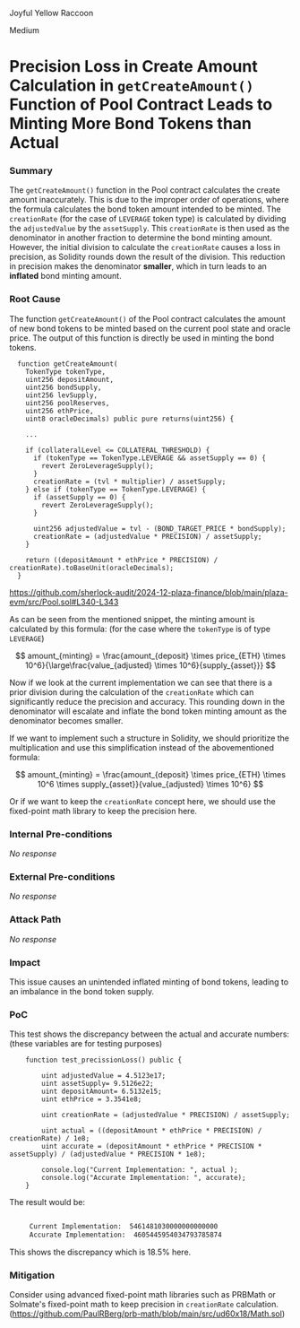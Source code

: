 Joyful Yellow Raccoon

Medium

# Precision Loss in Create Amount Calculation in `getCreateAmount()` Function of Pool Contract Leads to Minting More Bond Tokens than Actual

### Summary

The `getCreateAmount()` function in the Pool contract calculates the create amount inaccurately. This is due to the improper order of operations, where the formula calculates the bond token amount intended to be minted. The `creationRate` (for the case of `LEVERAGE` token type) is calculated by dividing the `adjustedValue` by the `assetSupply`. This `creationRate` is then used as the denominator in another fraction to determine the bond minting amount. However, the initial division to calculate the `creationRate` causes a loss in precision, as Solidity rounds down the result of the division. This reduction in precision makes the denominator **smaller**, which in turn leads to an **inflated** bond minting amount.

### Root Cause

The function `getCreateAmount()` of the Pool contract calculates the amount of new bond tokens to be minted based on the current pool state and oracle price. The output of this function is directly be used in minting the bond tokens.

```Solidity
  function getCreateAmount(
    TokenType tokenType,
    uint256 depositAmount,
    uint256 bondSupply, 
    uint256 levSupply, 
    uint256 poolReserves, 
    uint256 ethPrice,
    uint8 oracleDecimals) public pure returns(uint256) {
    
    ...

    if (collateralLevel <= COLLATERAL_THRESHOLD) {
      if (tokenType == TokenType.LEVERAGE && assetSupply == 0) {
        revert ZeroLeverageSupply();
      }
      creationRate = (tvl * multiplier) / assetSupply;
    } else if (tokenType == TokenType.LEVERAGE) {
      if (assetSupply == 0) {
        revert ZeroLeverageSupply();
      }

      uint256 adjustedValue = tvl - (BOND_TARGET_PRICE * bondSupply);
      creationRate = (adjustedValue * PRECISION) / assetSupply;
    }
    
    return ((depositAmount * ethPrice * PRECISION) / creationRate).toBaseUnit(oracleDecimals);
  }
```
https://github.com/sherlock-audit/2024-12-plaza-finance/blob/main/plaza-evm/src/Pool.sol#L340-L343

As can be seen from the mentioned snippet, the minting amount is calculated by this formula: (for the case where the `tokenType` is of type `LEVERAGE`)

$$ amount_{minting} = \frac{amount_{deposit} \times price_{ETH} \times 10^6}{\large\frac{value_{adjusted} \times 10^6}{supply_{asset}}} $$

Now if we look at the current implementation we can see that there is a prior division during the calculation of the `creationRate` which can significantly reduce the precision and accuracy. This rounding down in the denominator will escalate and inflate the bond token minting amount as the denominator becomes smaller.

If we want to implement such a structure in Solidity, we should prioritize the multiplication and use this simplification instead of the abovementioned formula:

 $$ amount_{minting} = \frac{amount_{deposit} \times price_{ETH} \times 10^6 \times supply_{asset}}{value_{adjusted} \times 10^6} $$

Or if we want to keep the `creationRate` concept here, we should use the fixed-point math library to keep the precision here.

### Internal Pre-conditions

_No response_

### External Pre-conditions

_No response_

### Attack Path

_No response_

### Impact

This issue causes an unintended inflated minting of bond tokens, leading to an imbalance in the bond token supply.

### PoC

This test shows the discrepancy between the actual and accurate numbers: (these variables are for testing purposes)
```Solidity
    function test_precissionLoss() public {

        uint adjustedValue = 4.5123e17;
        uint assetSupply= 9.5126e22;
        uint depositAmount= 6.5132e15;
        uint ethPrice = 3.3541e8;

        uint creationRate = (adjustedValue * PRECISION) / assetSupply;
    
        uint actual = ((depositAmount * ethPrice * PRECISION) / creationRate) / 1e8;
        uint accurate = (depositAmount * ethPrice * PRECISION * assetSupply) / (adjustedValue * PRECISION * 1e8);
        
        console.log("Current Implementation: ", actual );
        console.log("Accurate Implementation: ", accurate);
    }
```

The result would be:

```Markdown

     Current Implementation:  5461481030000000000000
     Accurate Implementation:  4605445954034793785874
```

This shows the discrepancy which is 18.5% here.

### Mitigation

Consider using advanced fixed-point math libraries such as PRBMath or Solmate's fixed-point math to keep precision in `creationRate` calculation. 
(https://github.com/PaulRBerg/prb-math/blob/main/src/ud60x18/Math.sol)
